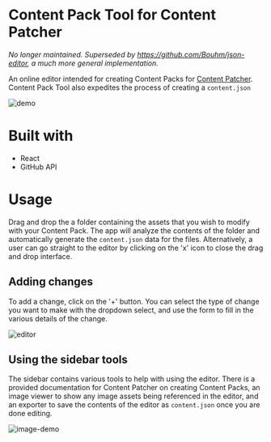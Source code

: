 # Content Pack Tool for Content Patcher

*No longer maintained. Superseded by https://github.com/Bouhm/json-editor, a much more general implementation.*

An online editor intended for creating Content Packs for 
[Content Patcher](https://github.com/Pathoschild/StardewMods/tree/develop/ContentPatcher). Content Pack Tool also expedites the process of creating a `content.json`

![demo](https://giant.gfycat.com/FrenchDampHoki.gif)

# Built with

- React
- GitHub API

# Usage

Drag and drop the a folder containing the assets that you wish to modify with your Content Pack. The app will analyze the contents of the folder and automatically generate the `content.json` data for the files. Alternatively, a user can go straight to the editor by clicking on the 'x' icon to close the drag and drop interface.

## Adding changes

To add a change, click on the '+' button. You can select the type of change you want to make with the dropdown select, and use the form to fill in the various details of the change.

![editor](https://i.imgur.com/yKWRCz6.png)

## Using the sidebar tools

The sidebar contains various tools to help with using the editor. There is a provided documentation for Content Patcher on creating Content Packs, an image viewer to show any image assets being referenced in the editor, and an exporter to save the contents of the editor as `content.json` once you are done editing.

![image-demo](https://i.imgur.com/57xzxdY.png)
